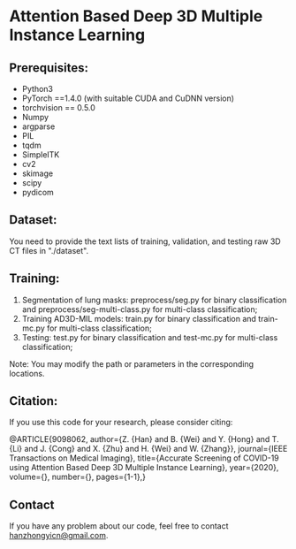 # Attention Based Deep 3D Multiple Instance Learning

## Prerequisites:

* Python3
* PyTorch ==1.4.0 (with suitable CUDA and CuDNN version)
* torchvision == 0.5.0
* Numpy
* argparse
* PIL
* tqdm
* SimpleITK
* cv2
* skimage
* scipy
* pydicom

## Dataset:

You need to provide the text lists of training, validation, and testing raw 3D CT files in "./dataset".

## Training:

1. Segmentation of lung masks: preprocess/seg.py for binary classification and preprocess/seg-multi-class.py for multi-class classification;
2. Training AD3D-MIL models: train.py for binary classification and train-mc.py for multi-class classification;
3. Testing: test.py for binary classification and test-mc.py for multi-class classification;

Note: You may modify the path or parameters in the corresponding locations.

## Citation:

If you use this code for your research, please consider citing:

@ARTICLE{9098062,
  author={Z. {Han} and B. {Wei} and Y. {Hong} and T. {Li} and J. {Cong} and X. {Zhu} and H. {Wei} and W. {Zhang}},
  journal={IEEE Transactions on Medical Imaging}, 
  title={Accurate Screening of COVID-19 using Attention Based Deep 3D Multiple Instance Learning}, 
  year={2020},
  volume={},
  number={},
  pages={1-1},}

## Contact
If you have any problem about our code, feel free to contact hanzhongyicn@gmail.com.